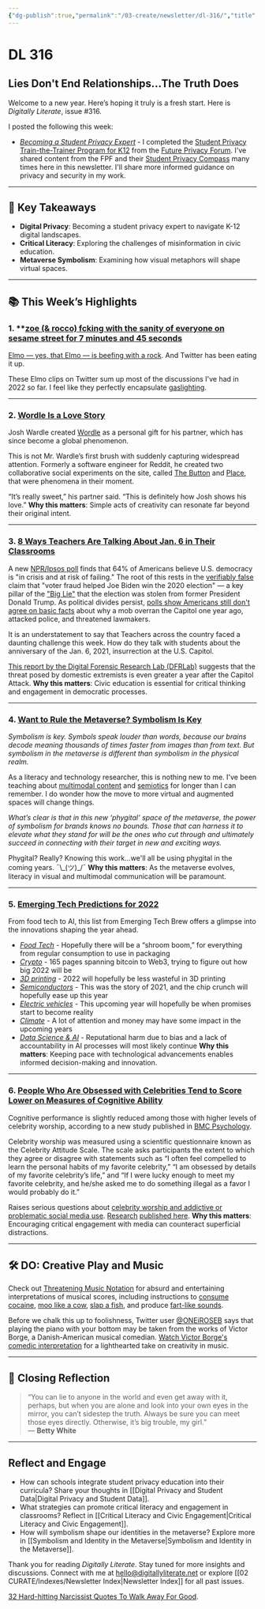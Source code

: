 ```yaml
---
{"dg-publish":true,"permalink":"/03-create/newsletter/dl-316/","title":"Lies Don't End Relationships...The Truth Does","tags":["disinformation","education","futures","identity","misinformation","privacy","social-media"]}
---
```



# DL 316

## Lies Don't End Relationships...The Truth Does

Welcome to a new year. Here’s hoping it truly is a fresh start. Here is _Digitally Literate_, issue #316.

I posted the following this week:

- [_Becoming a Student Privacy Expert_](https://wiobyrne.com/student-privacy-expert/) - I completed the [Student Privacy Train-the-Trainer Program for K12](https://studentprivacycompass.org/ttt-k12-program-details/) from the [Future Privacy Forum](https://fpf.org/). I've shared content from the FPF and their [Student Privacy Compass](https://studentprivacycompass.org/) many times here in this newsletter. I'll share more informed guidance on privacy and security in my work.

---

## 🔖 Key Takeaways

- **Digital Privacy**: Becoming a student privacy expert to navigate K-12 digital landscapes.  
- **Critical Literacy**: Exploring the challenges of misinformation in civic education.  
- **Metaverse Symbolism**: Examining how visual metaphors will shape virtual spaces.

---

## 📚 This Week’s Highlights

### 1. **[zoe (& rocco) fcking with the sanity of everyone on sesame street for 7 minutes and 45 seconds](https://www.youtube.com/watch?v=w-HQQKp8kFI)

[Elmo — yes, that Elmo — is beefing with a rock](https://www.latimes.com/entertainment-arts/tv/story/2022-01-06/elmo-rocko-video-viral-twitter-sesame-street). And Twitter has been eating it up.

These Elmo clips on Twitter sum up most of the discussions I've had in 2022 so far. I feel like they perfectly encapsulate [gaslighting](https://www.verywellmind.com/is-someone-gaslighting-you-4147470).

---

### 2. **[Wordle Is a Love Story](https://www.nytimes.com/2022-01-03/technology/wordle-word-game-creator.html)**  
Josh Wardle created [Wordle](https://www.powerlanguage.co.uk/wordle/) as a personal gift for his partner, which has since become a global phenomenon.  

This is not Mr. Wardle’s first brush with suddenly capturing widespread attention. Formerly a software engineer for Reddit, he created two collaborative social experiments on the site, called [The Button](https://www.vox.com/2015-04-10/8383165/reddit-button-explained) and [Place](https://reddit.fandom.com/wiki/Place), that were phenomena in their moment.

“It’s really sweet,” his partner said. “This is definitely how Josh shows his love.”
**Why this matters**: Simple acts of creativity can resonate far beyond their original intent.

---

### 3. **[8 Ways Teachers Are Talking About Jan. 6 in Their Classrooms](https://www.npr.org/2022-01-05/1070235674/teachers-capitol-riot-anniversary-lessons-students-schools)**  
A new [NPR/Ipsos poll](https://www.ipsos.com/en-us/seven-ten-americans-say-country-crisis-risk-failing) finds that 64% of Americans believe U.S. democracy is "in crisis and at risk of failing." The root of this rests in the [verifiably false](https://apnews.com/article/voter-fraud-election-2020-joe-biden-donald-trump-7fcb6f134e528fee8237c7601db3328f) claim that "voter fraud helped Joe Biden win the 2020 election" — a key pillar of the ["Big Lie"](https://www.npr.org/2021-12-23/1065277246/trump-big-lie-jan-6-election) that the election was stolen from former President Donald Trump. As political divides persist, [polls show Americans still don't agree on basic facts](https://www.npr.org/2022-01-03/1069764164/american-democracy-poll-jan-6) about why a mob overran the Capitol one year ago, attacked police, and threatened lawmakers.

It is an understatement to say that Teachers across the country faced a daunting challenge this week. How do they talk with students about the anniversary of the Jan. 6, 2021, insurrection at the U.S. Capitol.

[This report by the Digital Forensic Research Lab (DFRLab)](https://www.atlanticcouncil.org/in-depth-research-reports/report/after-the-insurrection-how-domestic-extremists-adapted-and-evolved-after-the-january-6-us-capitol-attack/#findings) suggests that the threat posed by domestic extremists is even greater a year after the Capitol Attack.
**Why this matters**: Civic education is essential for critical thinking and engagement in democratic processes.

---

### 4. **[Want to Rule the Metaverse? Symbolism Is Key](https://www.fastcompany.com/90710128/want-to-rule-the-metaverse-symbolism-is-key)**  
_Symbolism is key. Symbols speak louder than words, because our brains decode meaning thousands of times faster from images than from text. But symbolism in the metaverse is different than symbolism in the physical realm._

As a literacy and technology researcher, this is nothing new to me. I've been teaching about [multimodal content](https://en.wikipedia.org/wiki/Multimodality) and [semiotics](https://en.wikipedia.org/wiki/Semiotics) for longer than I can remember. I do wonder how the move to more virtual and augmented spaces will change things.

_What’s clear is that in this new ‘phygital’ space of the metaverse, the power of symbolism for brands knows no bounds. Those that can harness it to elevate what they stand for will be the ones who cut through and ultimately succeed in connecting with their target in new and exciting ways._

Phygital? Really? Knowing this work...we'll all be using phygital in the coming years. ¯\\\_(ツ)\_/¯ 
**Why this matters**: As the metaverse evolves, literacy in visual and multimodal communication will be paramount.

---

### 5. **[Emerging Tech Predictions for 2022](https://www.morningbrew.com/emerging-tech/stories/2022-01-07/here-s-a-reading-list-of-emerging-tech-predictions-for-this-year)**  
From food tech to AI, this list from Emerging Tech Brew offers a glimpse into the innovations shaping the year ahead.  

- _[Food Tech](https://www.foodhack.global/articles/5-foodtech-predictions-in-2022)_ - Hopefully there will be a “shroom boom,” for everything from regular consumption to use in packaging
- _[Crypto](https://messari.io/pdf/messari-report-crypto-theses-for-2022.pdf)_ - 165 pages spanning bitcoin to Web3, trying to figure out how big 2022 will be
- _[3D printing](https://all3dp.com/1/2022-additive-manufacturing-outlook-industry-leaders-on-the-year-ahead/)_ - 2022 will hopefully be less wasteful in 3D printing
- _[Semiconductors](https://www.supplychain247.com/article/predictions_for_the_2022_global_semiconductor_sector)_ - This was the story of 2021, and the chip crunch will hopefully ease up this year
- _[Electric vehicles](https://insideevs.com/news/556197/ev-predictions-2022/)_ - This upcoming year will hopefully be when promises start to become reality
- _[Climate](https://climatetechvc.org/%F0%9F%8C%8F-2021-in-review-22-perspectives-for-2022/)_ - A lot of attention and money may have some impact in the upcoming years
- _[Data Science & AI](https://www.datanami.com/2022-01-03/data-science-and-ai-predictions-for-2022/)_ - Reputational harm due to bias and a lack of accountability in AI processes will most likely continue
**Why this matters**: Keeping pace with technological advancements enables informed decision-making and innovation.

---

### 6. **[People Who Are Obsessed with Celebrities Tend to Score Lower on Measures of Cognitive Ability](https://www.psypost.org/2022/01/people-who-are-obsessed-with-celebrities-tend-to-score-lower-on-measures-of-cognitive-ability-62314)**  
Cognitive performance is slightly reduced among those with higher levels of celebrity worship, according to a new study published in [BMC Psychology](https://bmcpsychology.biomedcentral.com/articles/10.1186/s40359-021-00679-3).

Celebrity worship was measured using a scientific questionnaire known as the Celebrity Attitude Scale. The scale asks participants the extent to which they agree or disagree with statements such as “I often feel compelled to learn the personal habits of my favorite celebrity,” “I am obsessed by details of my favorite celebrity’s life,” and “If I were lucky enough to meet my favorite celebrity, and he/she asked me to do something illegal as a favor I would probably do it.”

Raises serious questions about [celebrity worship and addictive or problematic social media use](https://www.psypost.org/2020/04/new-study-links-celebrity-worship-to-addictive-and-problematic-social-media-use-56576). [Research](https://psycnet.apa.org/record/2020-11769-001) [](https://psycnet.apa.org/record/2020-11769-001)[published here](https://psycnet.apa.org/record/2020-11769-001).
**Why this matters**: Encouraging critical engagement with media can counteract superficial distractions.

---

## 🛠️ DO: Creative Play and Music  

Check out [Threatening Music Notation](https://twitter.com/ThreatNotation) for absurd and entertaining interpretations of musical scores, including instructions to [consume cocaine](https://twitter.com/notation_wut/status/1478437362405449728), [moo like a cow](https://twitter.com/notation_wut/status/1478222455810543616), [slap a fish](https://twitter.com/notation_wut/status/1478409671350304770), and produce [fart-like sounds](https://twitter.com/notation_wut/status/1478115140943949828).

Before we chalk this up to foolishness, Twitter user [@ONEiROSEB](https://twitter.com/ONEiROSEB/status/1478416772420169728) says that playing the piano with your bottom may be taken from the works of Victor Borge, a Danish-American musical comedian.
[Watch Victor Borge's comedic interpretation](https://youtu.be/VbcOMEEhggE) for a lighthearted take on creativity in music.

---

## 🌟 Closing Reflection

> “You can lie to anyone in the world and even get away with it, perhaps, but when you are alone and look into your own eyes in the mirror, you can’t sidestep the truth. Always be sure you can meet those eyes directly. Otherwise, it’s big trouble, my girl.”  
> — **Betty White**

---

## Reflect and Engage

- How can schools integrate student privacy education into their curricula? Share your thoughts in [[Digital Privacy and Student Data\|Digital Privacy and Student Data]].  
- What strategies can promote critical literacy and engagement in classrooms? Reflect in [[Critical Literacy and Civic Engagement\|Critical Literacy and Civic Engagement]].  
- How will symbolism shape our identities in the metaverse? Explore more in [[Symbolism and Identity in the Metaverse\|Symbolism and Identity in the Metaverse]].

Thank you for reading _Digitally Literate_. Stay tuned for more insights and discussions. Connect with me at [hello@digitallyliterate.net](mailto:hello@digitallyliterate.net) or explore [[02 CURATE/Indexes/Newsletter Index\|Newsletter Index]] for all past issues.

[32 Hard-hitting Narcissist Quotes To Walk Away For Good](https://www.ourmindfullife.com/narcissist-quotes/). 